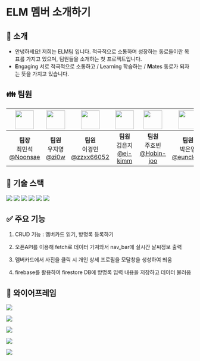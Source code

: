 # ELM 멤버 소개하기

## 👋 소개
-  안녕하세요! 저희는 ELM팀 입니다. 적극적으로 소통하며 성장하는 동료들이란 목표를 가지고 있으며, 팀원들을 소개하는 첫 프로젝트입니다.
- **E**ngaging 서로 적극적으로 소통하고 / **L**earning 학습하는 / **M**ates 동료가 되자는 뜻을 가지고 있습니다.


## 👪 팀원
|<img src="https://github.com/user-attachments/assets/c9170bc4-1532-4252-a87c-b860afc8a6be" width="50" height="50"/>|<img src="https://github.com/user-attachments/assets/c9170bc4-1532-4252-a87c-b860afc8a6be" width="50" height="50"/>|<img src="https://github.com/user-attachments/assets/868694fe-c3e6-4bde-af7d-b16f8db0f563" width="50" height="50"/>|<img src="https://github.com/user-attachments/assets/f1bc6604-be39-4819-8eb8-03ea4a4d9b72" width="50" height="50"/>|<img src="https://github.com/user-attachments/assets/e43a4229-f524-42e9-8fc4-8b5fb26e7dc9" width="50" height="50"/>|<img src="https://github.com/user-attachments/assets/7286c0e0-f01d-4744-b906-9d6d3276e146" width="50" height="50"/>|
|:-:|:-:|:-:|:-:|:-:|:-:|
|**팀장**<br/>최민석<br/>[@Noonsae](https://github.com/Noonsae)|**팀원**<br/>우지영<br/>[@zi0w](https://github.com/zi0w)|**팀원**<br/>이경민<br/>[@zzxx66052](https://github.com/zzxx66052)|**팀원**<br/>김은지<br/>[@ej-kimm](https://github.com/ej-kimm)|**팀원**<br/>주호빈<br/>[@Hobin-joo](https://github.com/Hobin-joo)|**팀원**<br/>박은영<br/>[@euncloud](https://github.com/euncloud)|


## 🧷 기술 스택
<img src="https://img.shields.io/badge/HTML5-E34F26?style=flat-square&logo=html5&logoColor=white"/>
<img src="https://img.shields.io/badge/CSS3-1572B6?style=flat-square&logo=css3&logoColor=white"/>
<img src="https://img.shields.io/badge/Javascript-F7DF1E?style=flat-square&logo=Javascript&logoColor=white"/>
<img src="https://img.shields.io/badge/Firebase-FFCA28?style=flat-square&logo=firebase&logoColor=white"/>
<img src="https://img.shields.io/badge/jQuery-0769AD?style=flat-square&logo=jQuery&logoColor=white"/>
<img src="https://img.shields.io/badge/Github-181717?style=flat-square&logo=Github&logoColor=white"/>


## ✅ 주요 기능
1. CRUD 기능 : 멤버카드 읽기, 방명록 등록하기

2. 오픈API를 이용해 fetch로 데이터 가져와서 nav_bar에 실시간 날씨정보 출력

3. 멤버카드에서 사진을 클릭 시 개인 상세 프로필을 모달창을 생성하여 띄움

4. firebase를 활용하여 firestore DB에 방명록 입력 내용을 저장하고 데이터 불러옴


## 🔲 와이어프레임
![](https://velog.velcdn.com/images/dossiba0604/post/d484e434-6ed7-46fb-9beb-ee8a0044d129/image.png)

![](https://velog.velcdn.com/images/dossiba0604/post/3f920c6a-f69b-4fb9-9337-3e7d3932f3fe/image.png)

![](https://velog.velcdn.com/images/dossiba0604/post/3a8b6665-881b-49d7-ba5b-fbbc5242ef23/image.png)

![](https://velog.velcdn.com/images/dossiba0604/post/734e5370-84bc-4cb7-b1fd-601f9f82c30d/image.png)

![](https://velog.velcdn.com/images/dossiba0604/post/6f0f723a-ccf0-4c73-beb4-705307349c0d/image.png)